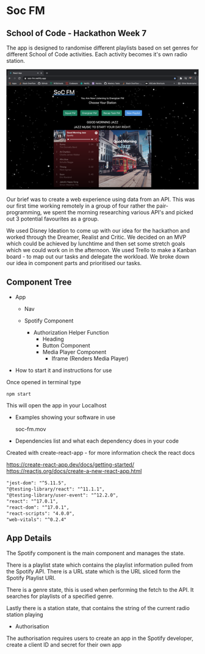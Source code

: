 # Soc FM

## School of Code - Hackathon Week 7

The app is designed to randomise different playlists based on set genres for different School of Code activities. Each activity becomes it's own radio station.

![Homepage](https://github.com/lukefantom/SoC-FM-Hackathon/blob/main/public/Screen%20Shot%202021-01-28%20at%2012.27.19.png)

Our brief was to create a web experience using data from an API. This was our first time working remotely in a group of four rather the pair-programming, we spent the morning researching various API's and picked out 3 potential favourites as a group.

We used Disney Ideation to come up with our idea for the hackathon and worked through the Dreamer, Realist and Critic.
We decided on an MVP which could be achieved by lunchtime and then set some stretch goals which we could work on in the afternoon.
We used Trello to make a Kanban board - to map out our tasks and delegate the workload.
We broke down our idea in component parts and prioritised our tasks.

## Component Tree
- App

  - Nav
  - Spotify Component

    - Authorization Helper Function
      - Heading
      - Button Component
      - Media Player Component
        - Iframe (Renders Media Player)

- How to start it and instructions for use

Once opened in terminal type

    npm start

This will open the app in your Localhost

- Examples showing your software in use

  soc-fm.mov

- Dependencies list and what each dependency does in your code

Created with create-react-app - for more information check the react docs

https://create-react-app.dev/docs/getting-started/
https://reactjs.org/docs/create-a-new-react-app.html

    "jest-dom": "^5.11.5",
    "@testing-library/react": "^11.1.1",
    "@testing-library/user-event": "^12.2.0",
    "react": "^17.0.1",
    "react-dom": "^17.0.1",
    "react-scripts": "4.0.0",
    "web-vitals": "^0.2.4"

## App Details

The Spotify component is the main component and manages the state.

There is a playlist state which contains the playlist information pulled from the Spotify API. There is a URL state which is the URL sliced form the Spotify Playlist URI.

There is a genre state, this is used when performing the fetch to the API. It searches for playlists of a specified genre.

Lastly there is a station state, that contains the string of the current radio station playing

- Authorisation

The authorisation requires users to create an app in the Spotify developer, create a client ID and secret for their own app
